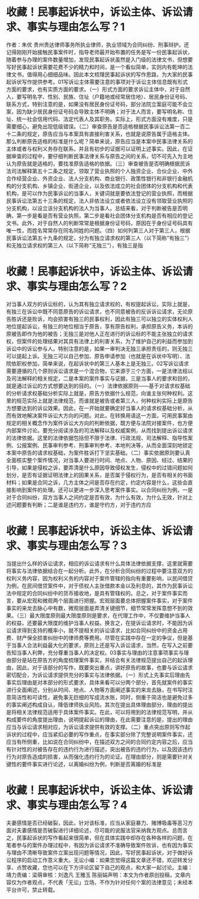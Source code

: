 # 收藏！民事起诉状中，诉讼主体、诉讼请求、事实与理由怎么写？1

作者：朱优 贵州贵达律师事务所执业律师，执业领域为合同纠纷、刑事辩护。还记得刚刚开始接触民事案件时，指导老师最开始布置的任务是写一份民事起诉状，随着参与办理的案件数量增加，发现民事起诉状虽然是入门级的法律文书，但想要写好民事起诉状需要花费不少的精力和时间，是一个看似简单，实则内有乾坤的法律文书，值得用心细细品味。因此本文梳理民事起诉状的写作思路，为大家的民事起诉状写作提供参考。01写诉讼主体需要注意的事项对于诉讼主体信息既有形式方面的要求，也有实质方面的要求。（一）形式方面的要求诉讼主体中，对于自然人，要写明名字、性别、民族、住址（户籍地或经常居住地）、居民身份证号码、联系方式，特别注意的是，如果没有居民身份证号码，部分法院立案庭可能不会立案，因为缺少居民身份证号码会导致主体不明确；对于法人而言，要写明名称、住址、统一社会信用代码、法定代表人及其职务。实际上，形式方面没有难度，只是需要细心，避免出现低级错误。（二）审查原告是否适格根据民事诉讼法第一百二十二条的规定，原告应当与本案具有直接利害关系，也就是说原告属于适格主体。那么判断原告适格的标准是什么呢？简单来说，原告应当是本案中民事法律关系的主体或者与权利义务存在联系，并且有初步的证据可以证明上述事实。因此，在证据审查的过程中，要仔细判断民事法律关系与原告之间的关系，切不可先入为主地认为原告就是适格的，要找准原告适格的依据。（三）审查被告是否明确根据民诉法司法解释第五十二条之规定，领取了营业执照的个人独资企业、合伙企业、中外合作经营企业、外资企业、法人分支机构、商业银行、政策性银行和非银行金融机构的分支机构、乡镇企业、街道企业，以及依法成立的社会团体的分支机构和代表机构，是可以作为民事诉讼的当事人，关键词就是要依法登记的营业执照，而根据民事诉讼法第五十三条的规定，法人非依法设立或者依法设立没有领取营业执照的分支机构，以设立该分支机构的法人为当事人。总结来看，对于判断被告是否明确，第一步是看是否有营业执照，第二步是看社会团体分支机构是否有相应的登记文书。此外，对于自然人的判断常常是根据身份证号码，原因在于身份证号码具有唯一性，而姓名常常存在同名同姓的问题。（四）如何列第三人对于第三人，根据民事诉讼法第五十九条的规定，分为有独立请求权的第三人（以下简称“有独三”）和无独立请求权的第三人（以下简称“无独三”），有独三是指

# 收藏！民事起诉状中，诉讼主体、诉讼请求、事实与理由怎么写？2

对当事人双方的诉讼标的，认为其有独立请求权的，有权提起诉讼，实际上就是，有独三在诉讼中既不同意原告的诉讼请求，也不同意被告的反诉诉讼请求，无论原告胜诉还是败诉，均会损害有独三的民事权利，因此有独三可以独立的实体权利人地位提起诉讼，有独三的地位相当于原告，享有原告权利，承担原告义务，本诉的原被告即作为他的被告；无独三是对他人正在进行的诉讼标的不能主张独立的请求权，但案件的处理结果对其具有法律上的利害关系，为了维护自己的利益而参加到诉讼中的诉讼参与人。特别注意的是，如果一审判决无独三承担责任的，则无独三可以提起上诉。无独三可以自己参加、原告申请参加（也就是在诉状中写明）、法院依职权参加，简单来说，在起诉状中的第三人基本上是无独三。02写诉讼请求需要遵循的几个原则诉讼请求是一个混合物，它来源于三个方面，一是法律法规以及司法解释的相关规定，二是本案的案件事实与证据，三是当事人的要求和目的，就是通过诉讼的方式想要达到的目的。（一）法律依据原则——基于对请求权基础的分析请求权基础分析实际上就是，原告方依据什么规范，向谁主张何种权利。这里的规范实际上就是法律规范，而谁就是被告或者第三人，何种权利实际上是原告方想要达到的诉讼效果。因此，在一开始就要确定好当事人的请求权基础分析，从而有效地解决案件诉讼大方向的问题。对此，在转换用语这一方面，可用民事案由规定的相关概念作为案件诉讼大方向的判断依据，既方便与法院对接案件，也方便内部案件讨论。要充分阅读涉及的司法解释以及权威案例，从而找到提出诉讼请求的法律依据。这里的法律依据包括但不限于法律、行政法规、司法解释、指导性案例、公报案例、民事审判参考、刑事审判参考、本地判决等，从而全面深刻地锁定本案中原告的请求权基础，为案件胜诉打下坚实基础。（二）事实依据原则要认真全面核实整个案件情况，对当事人要进行时间、地点、人物、原因、经过、结果的引导，如果是侵权之诉，要弄清是什么原因导致侵权发生，侵权中的过错问题如何划分，是否有证据证明法律上的因果关系，是否属于侵权行为，是否有相关的书面材料；如果是合同之诉，几方主体之间是否存在约定，约定内容是什么，这些会直接影响到案件的处理。还可以更进一步深入思考案件事实。以合同纠纷为例，一是对于合同纠纷，双方当事人之间约定是否有效，为什么有效，为什么无效，针对上述问题要有判断；二是谁是违约方，谁是守约方，对于违约方应

# 收藏！民事起诉状中，诉讼主体、诉讼请求、事实与理由怎么写？3

当提出什么样的诉讼请求，相应的诉讼请求有什么具体法律依据支撑，这里就需要将事实与法律依据结合在一起分析。此外，在分析合同纠纷的过程中要注意双方的权利义务内容，因为权利义务的内容对于案件管辖的指向有重要影响，以民间借贷为例，在民间借贷案件中，对于债权人主张借款本金以及利息的，其作为民事诉讼法中规定的合同纠纷中的货币接收地，是具有管辖权的。总之，对于案件事实而言，要从宏观和微观两个层面进行把握。宏观层面要总体把握案件事实，对于案件事实的来龙去脉心中有数，微观层面是弄清关键细节，细节常常发挥意想不到的效果。（三）最大限度原则最大限度原则是要求，在代理工作中，不仅要维护当事人的权益，还要最大限度的维护当事人权益。换言之，在提诉讼请求时，不能因为诉讼请求得到支持的概率小，就不提相关的诉讼请求，比如合同纠纷中的资金占用费、财产保全损害纠纷中的律师费等费用。尽管在实践中存在一定的争议，但是基于当事人合法利益最大化的要求，原则上还是写入诉讼请求，当然，在写入之前要告知当事人利弊，充分尊重当事人的决定权。03事实与理由的注意事项事实与理由部分是站在原告方的角度梳理案件事实，并结合有关法律规范提出自己的起诉理由，因此，对于该部分的写作，既要突出重点，讲好原告的故事，也要与诉讼请求密切配合，为诉讼请求提供充分的事实与法律依据。（一）形式上先事实后理由先事实后理由是对本部分的形式要求，具体来看可以分两个部分，首先就案件的事实进行全面阐述，分别从时间、地点、人物等方面阐述事实的来龙去脉，在书写时注意简洁性和可读性，避免事无巨细的写成流水账，同时，侧重于简洁也是避免过多的事实阐述构成自认，降低律师执业风险。其次在提出具体理由部分，理由的提出是将相关法律规范适用于具体案件事实。在此，可以将用到的法律规范写明，并从构成要件的角度提出理由，说明提起诉讼的理由，在此需要注意的是，提出的理由应当与诉讼请求相对应，为诉讼请求提供有效的支撑。（二）重点突出原则写作起诉状的过程中，应当紧扣必要的写作重点，在事实部分除了完整说明案件事实，还应当有所侧重，比如说在合同纠纷中，在描述双方之间的合同约定内容之后，应当有针对性的对被告存在的违约行为进行描述，突出被告的违约行为，以及因该违约行为对原告造成的损害，从而强化违约行为的论证。在理由部分，则是需要针对关键性的要件事实进行论述，以离婚纠纷为例，判断是否离婚的标准是

# 收藏！民事起诉状中，诉讼主体、诉讼请求、事实与理由怎么写？4

夫妻感情是否已经破裂，因此，针对该标准，应当从家庭暴力、赌博吸毒等恶习方面对夫妻感情是否破裂进行详细论述，尽可能的说服法官采纳我方观点。总而言之，民事起诉状的写作看起来很简单，但在具体实践中却存在各种各样的问题，在笔者参与的案件办理过程中，有因为诉讼请求不准确导致案件败诉，也有因为事实与理由不清晰导致案件立案出现问题等情况，因此，写好民事起诉状，对于做好诉讼程序的启动工作意义重大。无讼小编：如果您觉得这篇文章还不错，欢迎转发分享、点赞收藏，您也可以在下方评论区留下自己的观点，和大家一起讨论。主编：靖力责编：梁萌审核：刘逸凡 王雅玉 陈丽娟声明：本文为作者原创投稿，文章内容仅为作者观点，不代表「无讼」立场，不作为针对任何个案的法律意见；未经本平台许可，禁止转载。


